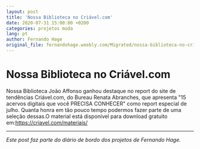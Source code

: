 ```yaml
---
layout: post
title: 'Nossa Biblioteca no Criável.com'
date: 2020-07-31 15:00:00 +0200
categories: projetos moda
lang: pt
author: Fernando Hage
original_file: fernandohage.weebly.com/Migrated/nossa-biblioteca-no-criavelcom.html
---
```


# Nossa Biblioteca no Criável.com

Nossa Biblioteca João Affonso ganhou destaque no report do site de tendências Criável.com, do Bureau Renata Abranches, que apresenta "15 acervos digitais que você PRECISA CONHECER" como report especial de julho. Quanta honra em tão pouco tempo podermos fazer parte de uma seleção dessas.O material está disponível para download gratuito em:https://criavel.com/materiais/

---

*Este post faz parte do diário de bordo dos projetos de Fernando Hage.*
